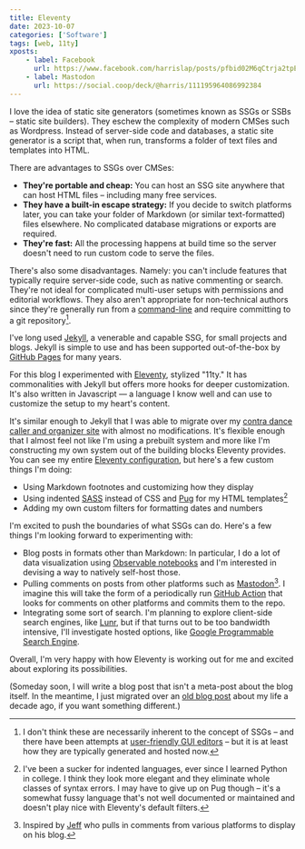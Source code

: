 ```yaml
---
title: Eleventy
date: 2023-10-07
categories: ['Software']
tags: [web, 11ty]
xposts:
    - label: Facebook
      url: https://www.facebook.com/harrislap/posts/pfbid02M6qCtrja2tpEY35DyapkEKkChhCHhbo1fDfj2mqoBT61Yav4WpzMdmQSTXtmq29ml
    - label: Mastodon
      url: https://social.coop/deck/@harris/111195964086992384
---
```


I love the idea of static site generators (sometimes known as SSGs or SSBs – static site builders). They eschew the complexity of modern CMSes such as Wordpress. Instead of server-side code and databases, a static site generator is a script that, when run, transforms a folder of text files and templates into HTML.

There are advantages to SSGs over CMSes:

* **They're portable and cheap:** You can host an SSG site anywhere that can host HTML files – including many free services.
* **They have a built-in escape strategy:** If you decide to switch platforms later, you can take your folder of Markdown (or similar text-formatted) files elsewhere. No complicated database migrations or exports are required.
* **They're fast:** All the processing happens at build time so the server doesn't need to run custom code to serve the files.

There's also some disadvantages. Namely: you can't include features that typically require server-side code, such as native commenting or search. They're not ideal for complicated multi-user setups with permissions and editorial workflows. They also aren't appropriate for non-technical authors since they're generally run from a [command-line][] and require committing to a git repository[^1].

[command-line]: https://en.wikipedia.org/wiki/Command-line_interface

I've long used [Jekyll][], a venerable and capable SSG, for small projects and blogs. Jekyll is simple to use and has been supported out-of-the-box by [GitHub Pages][] for many years.

[Jekyll]: https://jekyllrb.com/
[GitHub Pages]: https://pages.github.com/

For this blog I experimented with [Eleventy][], stylized "11ty." It has commonalities with Jekyll but offers more hooks for deeper customization. It's also written in Javascript — a language I know well and can use to customize the setup to my heart's content.

[Eleventy]: https://www.11ty.dev/

It's similar enough to Jekyll that I was able to migrate over my [contra dance caller and organizer site][contra] with almost no modifications. It's flexible enough that I almost feel not like I'm using a prebuilt system and more like I'm constructing my own system out of the building blocks Eleventy provides. You can see my entire [Eleventy configuration][config], but here's a few custom things I'm doing:

* Using Markdown footnotes and customizing how they display
* Using indented [SASS] instead of CSS and [Pug] for my HTML templates[^2]
* Adding my own custom filters for formatting dates and numbers

[contra]: /contra/
[config]: https://github.com/harrislapiroff/chromamine.com/blob/main/eleventy.config.js
[SASS]: https://sass-lang.com/
[Pug]: https://pugjs.org/

I'm excited to push the boundaries of what SSGs can do. Here's a few things I'm looking forward to experimenting with:

* Blog posts in formats other than Markdown: In particular, I do a lot of data visualization using [Observable notebooks][observable] and I'm interested in devising a way to natively self-host those.
* Pulling comments on posts from other platforms such as [Mastodon][][^3]. I imagine this will take the form of a periodically run [GitHub Action][] that looks for comments on other platforms and commits them to the repo.
* Integrating some sort of search. I'm planning to explore client-side search engines, like [Lunr][], but if that turns out to be too bandwidth intensive, I'll investigate hosted options, like [Google Programmable Search Engine][gpse].

[observable]: https://observablehq.com/@harrislapiroff?tab=profile
[Mastodon]: https://social.coop/@harris
[GitHub Action]: https://github.com/features/actions
[Lunr]: https://lunrjs.com/
[gpse]: https://programmablesearchengine.google.com/about/

Overall, I'm very happy with how Eleventy is working out for me and excited about exploring its possibilities.

(Someday soon, I will write a blog post that isn't a meta-post about the blog itself. In the meantime, I just migrated over an [old blog post][dragonflies] about my life a decade ago, if you want something different.)

[dragonflies]: /2013/08/dragonflies/

[^1]: I don't think these are necessarily inherent to the concept of SSGs – and there have been attempts at [user-friendly GUI editors][prose] – but it is at least how they are typically generated and hosted now.
[^2]: I've been a sucker for indented languages, ever since I learned Python in college. I think they look more elegant and they eliminate whole classes of syntax errors. I may have to give up on Pug though – it's a somewhat fussy language that's not well documented or maintained and doesn't play nice with Eleventy's default filters.
[^3]: Inspired by [Jeff][] who pulls in comments from various platforms to display on his blog.

[Jeff]: https://jefftk.com/
[prose]: https://prose.io/
